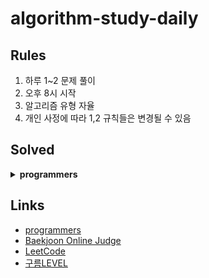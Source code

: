 # algorithm-study-daily

## Rules
1. 하루 1~2 문제 풀이
2. 오후 8시 시작
3. 알고리즘 유형 자율
4. 개인 사정에 따라 1,2 규칙들은 변경될 수 있음

## Solved
<details>
  <summary><b>programmers</b></summary>
  
  - Level 1
    - [가장 많이 받은 선물](https://school.programmers.co.kr/learn/courses/30/lessons/258712)
    - [신고 결과 받기](https://school.programmers.co.kr/learn/courses/30/lessons/92334)
    - [[PCCP 기출문제] 1번 / 붕대 감기](https://school.programmers.co.kr/learn/courses/30/lessons/250137)
    - [공원 산책](https://school.programmers.co.kr/learn/courses/30/lessons/172928)
</details>

## Links
- [programmers](https://school.programmers.co.kr/learn/challenges?order=acceptance_asc)
- [Baekjoon Online Judge](https://www.acmicpc.net/)
- [LeetCode](https://leetcode.com/)
- [구름LEVEL](https://level.goorm.io/)
